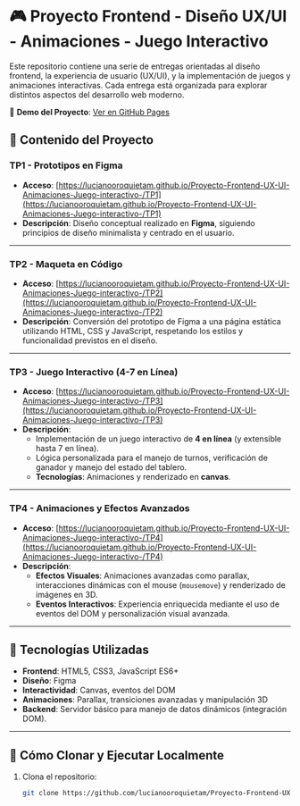 # 🎮 Proyecto Frontend - Diseño UX/UI - Animaciones - Juego Interactivo

Este repositorio contiene una serie de entregas orientadas al diseño frontend, la experiencia de usuario (UX/UI), y la implementación de juegos y animaciones interactivas. Cada entrega está organizada para explorar distintos aspectos del desarrollo web moderno.

🔗 **Demo del Proyecto**: [Ver en GitHub Pages](https://lucianooroquietam.github.io/Proyecto-Frontend-UX-UI-Animaciones-Juego-interactivo-/)

## 📂 Contenido del Proyecto

### **TP1 - Prototipos en Figma**
- **Acceso**: [https://lucianooroquietam.github.io/Proyecto-Frontend-UX-UI-Animaciones-Juego-interactivo-/TP1](https://lucianooroquietam.github.io/Proyecto-Frontend-UX-UI-Animaciones-Juego-interactivo-/TP1)
- **Descripción**: Diseño conceptual realizado en **Figma**, siguiendo principios de diseño minimalista y centrado en el usuario.

---

### **TP2 - Maqueta en Código**
- **Acceso**: [https://lucianooroquietam.github.io/Proyecto-Frontend-UX-UI-Animaciones-Juego-interactivo-/TP2](https://lucianooroquietam.github.io/Proyecto-Frontend-UX-UI-Animaciones-Juego-interactivo-/TP2)
- **Descripción**: Conversión del prototipo de Figma a una página estática utilizando HTML, CSS y JavaScript, respetando los estilos y funcionalidad previstos en el diseño.

---

### **TP3 - Juego Interactivo (4-7 en Línea)**
- **Acceso**: [https://lucianooroquietam.github.io/Proyecto-Frontend-UX-UI-Animaciones-Juego-interactivo-/TP3](https://lucianooroquietam.github.io/Proyecto-Frontend-UX-UI-Animaciones-Juego-interactivo-/TP3)
- **Descripción**:
  - Implementación de un juego interactivo de **4 en línea** (y extensible hasta 7 en línea).
  - Lógica personalizada para el manejo de turnos, verificación de ganador y manejo del estado del tablero.
  - **Tecnologías**: Animaciones y renderizado en **canvas**.

---

### **TP4 - Animaciones y Efectos Avanzados**
- **Acceso**: [https://lucianooroquietam.github.io/Proyecto-Frontend-UX-UI-Animaciones-Juego-interactivo-/TP4](https://lucianooroquietam.github.io/Proyecto-Frontend-UX-UI-Animaciones-Juego-interactivo-/TP4)
- **Descripción**:
  - **Efectos Visuales**: Animaciones avanzadas como parallax, interacciones dinámicas con el mouse (`mousemove`) y renderizado de imágenes en 3D.
  - **Eventos Interactivos**: Experiencia enriquecida mediante el uso de eventos del DOM y personalización visual avanzada.

---

## 🚀 Tecnologías Utilizadas
- **Frontend**: HTML5, CSS3, JavaScript ES6+
- **Diseño**: Figma
- **Interactividad**: Canvas, eventos del DOM
- **Animaciones**: Parallax, transiciones avanzadas y manipulación 3D
- **Backend**: Servidor básico para manejo de datos dinámicos (integración DOM).

---

## 📖 Cómo Clonar y Ejecutar Localmente
1. Clona el repositorio:
   ```bash
   git clone https://github.com/lucianooroquietam/Proyecto-Frontend-UX-UI-Animaciones-Juego-interactivo-.git



